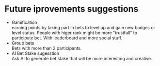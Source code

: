 
# Future iprovements suggestions

- Gamification  
earning points by taking part in bets to level up and gain new badges or level status. People with higer rank might be more "trustfull" to participate bet. With leaderboard and more social stuff.
- Group bets  
Bets with more than 2 participants.
- AI Bet Stake sugesstion  
Ask AI to generate bet stake that will be more interesting and creative. 
